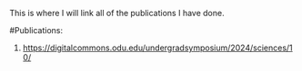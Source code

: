 This is where I will link all of the publications I have done.

#Publications:
1. https://digitalcommons.odu.edu/undergradsymposium/2024/sciences/10/
